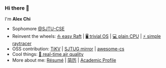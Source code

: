 ### Hi there 👋

I'm **Alex Chi**

- Sophomore [@SJTU-CSE](https://github.com/SJTU-CSE)
- Reinvent the wheels:
  [⛵ easy Raft](https://github.com/skyzh/raft-kvs")
  |
  [🖥️ trivial OS](https://github.com/skyzh/core-os-riscv)
  |
  [💻 plain CPU](https://github.com/skyzh/mips-simulator)
  |
  [⚡ simple raytracer](https://github.com/skyzh/raytracer.rs)
- OSS contribution: [TiKV](https://github.com/tikv/tikv) | [SJTUG mirror](http://mirrors.sjtug.sjtu.edu.cn) | [awesome-cs](https://github.com/SJTU-CSE/awesome-cs)
- Cool things:
  [🌈 real-time air quality](https://bluesense.skyzh.xyz)
- More about me: [Résumé](https://skyzh.xyz/resume.pdf) | [简历](https://skyzh.xyz/resume_cn.pdf) | [Academic Profile](https://skyzh.xyz/academic)
